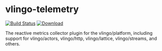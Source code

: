 # vlingo-telemetry

[![Build Status](https://travis-ci.org/vlingo/vlingo-telemetry.svg?branch=master)](https://travis-ci.org/vlingo/vlingo-telemetry) [ ![Download](https://api.bintray.com/packages/vlingo/vlingo-platform-java/vlingo-telemetry/images/download.svg) ](https://bintray.com/vlingo/vlingo-platform-java/vlingo-telemetry/_latestVersion)

The reactive metrics collector plugin for the vlingo/platform, including support for vlingo/actors, vlingo/http, vlingo/lattice, vlingo/streams, and others.
